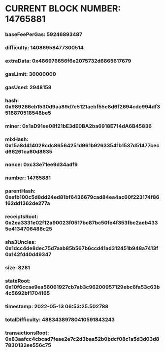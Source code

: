 # CURRENT BLOCK NUMBER: 14765881

### baseFeePerGas: 59246893487
### difficulty: 14086958477300514
### extraData: 0x486976656f6e2075732d6865617679
### gasLimit: 30000000
### gasUsed: 2948158
### hash: 0x989266eb1530d9aa89d7e5121aebf55e8d6f2694cdc994df3518870518548be5
### miner: 0x1aD91ee08f21bE3dE0BA2ba6918E714dA6B45836
### mixHash: 0x15a8d414028cdc86564251d961b92633541b1537d51477cecd66261ca60d8635
### nonce: 0xc33e71ee9d34adf9
### number: 14765881
### parentHash: 0xefb100c5d8dd24ed81bf6436679cad84ea4ac60f223174f86162dd1362de277a
### receiptsRoot: 0x2ea3331e02f12a90023f0517bc87bc50fe4f353fbc2aeb4335e4134706488c25
### sha3Uncles: 0x1dcc4de8dec75d7aab85b567b6ccd41ad312451b948a7413f0a142fd40d49347
### size: 8281
### stateRoot: 0x10f6ccae9ea56061927cb7ab3c96200957129ebc6fa53c63b4c5692bf1704165
### timestamp: 2022-05-13 06:53:25.502788
### totalDifficulty: 48834389780410591843243
### transactionsRoot: 0x83aafcc4cbcad7feae2e7c2d3baa52b0bdcf08c1a5d3d03d87830132ee556c75
